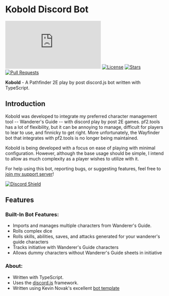 # Kobold Discord Bot

[![discord.js](https://img.shields.io/github/package-json/dependency-version/Significantotter/kobold/discord.js)](https://discord.js.org/)
[![License](https://img.shields.io/badge/license-MIT-blue)](https://opensource.org/licenses/MIT)
[![Stars](https://img.shields.io/github/stars/Significantotter/kobold.svg)](https://github.com/Significantotter/kobold/stargazers)
[![Pull Requests](https://img.shields.io/badge/Pull%20Requests-Welcome!-brightgreen)](https://github.com/Significantotter/kobold/pulls)

**Kobold** - A Pathfinder 2E play by post discord.js bot written with TypeScript.

## Introduction

Kobold was developed to integrate my preferred character management tool -- Wanderer's Guide -- with discord play by post 2E games. pf2.tools has a lot of flexibility, but it can be annoying to manage, difficult for players to lear to use, and finnicky to get right. More unfortunately, the Wayfinder bot that integrates with pf2.tools is no longer being maintained.

Kobold is being developed with a focus on ease of playing with minimal configuration. However, although the base usage should be simple, I intend to allow as much complexity as a player wishes to utilize with it.

For help using this bot, reporting bugs, or suggesting features, feel free to [join my support server](https://discord.gg/6bS2GM59uj)!

[![Discord Shield](https://discord.com/api/guilds/1022906306442563634/widget.png?style=shield)](https://discord.gg/6bS2GM59uj)

## Features

### Built-In Bot Features:

-   Imports and manages multiple characters from Wanderer's Guide.
-   Rolls complex dice
-   Rolls skills, abilities, saves, and attacks generated for your wanderer's guide characters
-   Tracks initiative with Wanderer's Guide characters
-   Allows dummy characters without Wanderer's Guide sheets in initiative

### About:

-   Written with TypeScript.
-   Uses the [discord.js](https://discord.js.org/) framework.
-   Written using Kevin Novak's excellent [bot template](https://github.com/KevinNovak/Discord-Bot-TypeScript-Template)
